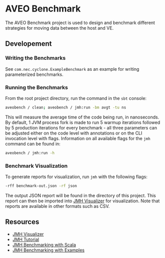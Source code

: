 # AVEO Benchmark

The AVEO Benchmark project is used to design and benchmark different strategies
for moving data between the host and VE.

## Developement

### Writing the Benchmarks

See `com.nec.cyclone.ExampleBenchmark` as an example for writing parameterized
benchmarks.

### Running the Benchmarks

From the root project directory, run the command in the `sbt` console:

```sh
aveobench / clean; aveobench / jmh:run -bm avgt -tu ns
```

This will measure the average time of the code being run, in nanoseconds.  By
default, 1 JVM process fork is made to run 5 warmup iterations followed by 5
production iterations for every benchmark - all three parameters can be adjusted
either on the code level with annotations or on the CLI invocation level with
flags.  Information on all available flags for the `jmh` command can be found in:

```sh
aveobench / jmh:run -h
```

### Benchmark Visualization

To generate reports for visualization, run `jmh` with the following flags:

```sh
-rff benchmark-out.json -rf json
```

The output JSON report will be found in the directory of this project.  This
report can then be imported into [JMH Visualizer](https://jmh.morethan.io/) for
visualization.  Note that reports are available in other formats such as CSV.

## Resources

* [JMH Visualizer](https://jmh.morethan.io/)
* [JMH Tutorial](https://jenkov.com/tutorials/java-performance/jmh.html)
* [JMH Benchmarking with Scala](https://www.gaurgaurav.com/java/scala-benchmarking-jmh/)
* [JMH Benchmarking with Examples](https://javadevcentral.com/jmh-benchmark-with-examples)
